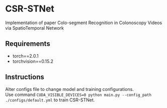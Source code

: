 # CSR-STNet
Implementation of paper Colo-segment Recognition in Colonoscopy Videos via SpatioTemporal Network

## Requirements
- torch==2.0.1
- torchvision==0.15.2

## Instructions
Alter configs file to change model and training configurations. <br />
Use command `CUDA_VISIBLE_DEVICES=0 python main.py --config_path ./configs/default.yml` to train CSR-STNet.
